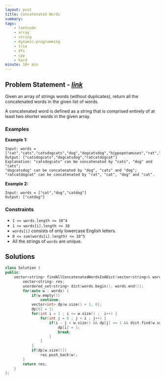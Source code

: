```yaml
---
layout: post
title: Concatenated Words                       
summary:
tags:
    - leetcode
    - array
    - string
    - dynamic-programming
    - trie
    - dfs
    - cpp
    - hard
minute: 10+ min
---
```


## Problem Statement - [*link*](https://leetcode.com/problems/concatenated-words/description/)  

Given an array of strings words (without duplicates), return all the concatenated words in the given list of words.

A concatenated word is defined as a string that is comprised entirely of at least two shorter words in the given array.

### Examples


**Example 1:**   
```
Input: words = ["cat","cats","catsdogcats","dog","dogcatsdog","hippopotamuses","rat","ratcatdogcat"]
Output: ["catsdogcats","dogcatsdog","ratcatdogcat"]
Explanation: "catsdogcats" can be concatenated by "cats", "dog" and "cats"; 
"dogcatsdog" can be concatenated by "dog", "cats" and "dog"; 
"ratcatdogcat" can be concatenated by "rat", "cat", "dog" and "cat".
```


**Example 2:**   
```
Input: words = ["cat","dog","catdog"]
Output: ["catdog"]
```


### Constraints

+ `1 <= words.length <= 10^4`
+ `1 <= words[i].length <= 30`
+ `words[i]` consists of only lowercase English letters.
+ `0 <= sum(words[i].length) <= 10^5`
+ All the strings of `words` are unique.

## Solutions

```cpp
class Solution {
public:
    vector<string> findAllConcatenatedWordsInADict(vector<string>& words) {
        vector<string> res;
        unordered_set<string> dict(words.begin(), words.end());
        for(auto w : words) {
            if(w.empty())
                continue;
            vector<int> dp(w.size() + 1, 0);
            dp[0] = 1;
            for(int i = 1 ; i <= w.size() ;  i++) {
                for(int j = 0 ; j < i ; j++) {
                    if(i - j < w.size() && dp[j] == 1 && dict.find(w.substr(j, i - j)) != dict.end()) {
                        dp[i] = 1;
                        break;
                    }
                }
            }
            if(dp[w.size()])
                res.push_back(w);
        }
        return res;
    }
};
```

